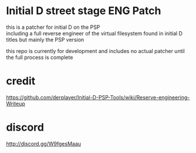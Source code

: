 # Initial D street stage ENG Patch  
this is a patcher for initial D on the PSP  
including a full reverse engineer of the virtual filesystem found in initial D titles but mainly the PSP version  
  
this repo is currently for development and includes no actual patcher until the full process is complete  

# credit  
https://github.com/derplayer/Initial-D-PSP-Tools/wiki/Reserve-engineering-Writeup  

# discord  
http://discord.gg/W9fgesMaau
